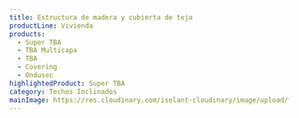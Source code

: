 ```yaml
---
title: Estructura de madera y cubierta de teja
productLine: Vivienda
products:
  - Super TBA
  - TBA Multicapa
  - TBA
  - Covering
  - Ondusec
highlightedProduct: Super TBA
category: Techos Inclinados
mainImage: https://res.cloudinary.com/isolant-cloudinary/image/upload/f_auto,q_auto:good/website-2021/solutions/isolant-aislantes-soluciones-vivienda-encabezado.jpg
---
```

